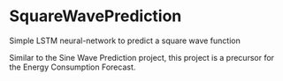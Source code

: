# SquareWavePrediction
Simple LSTM neural-network to predict a square wave function

Similar to the Sine Wave Prediction project, this project is a precursor for the Energy Consumption Forecast.  
